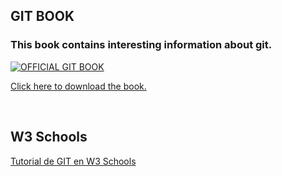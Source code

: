 ## GIT BOOK

### This book contains interesting information about git.

<a href = "https://git-scm.com/book/en/v2">
  <img src = "https://git-scm.com/images/progit2.png" alt = "OFFICIAL GIT BOOK">
</a>

<a href = "https://git-scm.com/book/en/v2">
  <p>Click here to download the book.</p> <br>
</a>

## W3 Schools
<a href = "https://www.w3schools.com/git/default.asp">
  Tutorial de GIT en W3 Schools
</a>
